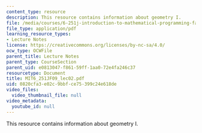 ```yaml
---
content_type: resource
description: This resource contains information about geometry I.
file: /media/courses/6-251j-introduction-to-mathematical-programming-fall-2009/0820cfa3e02c9bbfce75399c24e618de_MIT6_251JF09_lec02.pdf
file_type: application/pdf
learning_resource_types:
- Lecture Notes
license: https://creativecommons.org/licenses/by-nc-sa/4.0/
ocw_type: OCWFile
parent_title: Lecture Notes
parent_type: CourseSection
parent_uid: e0813047-f861-59ff-1aa0-72e4fa246c37
resourcetype: Document
title: MIT6_251JF09_lec02.pdf
uid: 0820cfa3-e02c-9bbf-ce75-399c24e618de
video_files:
  video_thumbnail_file: null
video_metadata:
  youtube_id: null
---
```

This resource contains information about geometry I.